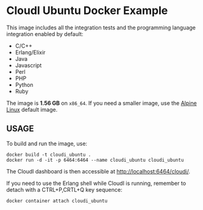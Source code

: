 # CloudI Ubuntu Docker Example 

This image includes all the integration tests and the programming language
integration enabled by default:

* C/C++
* Erlang/Elixir
* Java
* Javascript
* Perl
* PHP
* Python
* Ruby

The image is **1.56 GB** on `x86_64`.  If you need a smaller image, use the
[Alpine Linux](https://github.com/CloudI/containers/tree/master/docker/alpine#readme) default image.

## USAGE

To build and run the image, use:

    docker build -t cloudi_ubuntu .
    docker run -d -it -p 6464:6464 --name cloudi_ubuntu cloudi_ubuntu

The CloudI dashboard is then accessible at
[http://localhost:6464/cloudi/](http://localhost:6464/cloudi/).

If you need to use the Erlang shell while CloudI is running,
remember to detach with a CTRL+P,CRTL+Q key sequence:

    docker container attach cloudi_ubuntu

